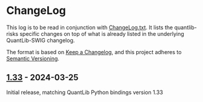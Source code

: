 # ChangeLog

This log is to be read in conjunction with [ChangeLog.txt](./ChangeLog.txt). 
It lists the quantlib-risks specific changes on top of what is already listed in 
the underlying QuantLib-SWIG changelog.

The format is based on [Keep a Changelog](https://keepachangelog.com/en/1.0.0/),
and this project adheres to [Semantic Versioning](https://semver.org/spec/v2.0.0.html).

## [1.33] - 2024-03-25

Initial release, matching QuantLib Python bindings version 1.33


[1.33]: https://github.com/auto-differentiation/quantlib-risks/releases/tag/v1.33